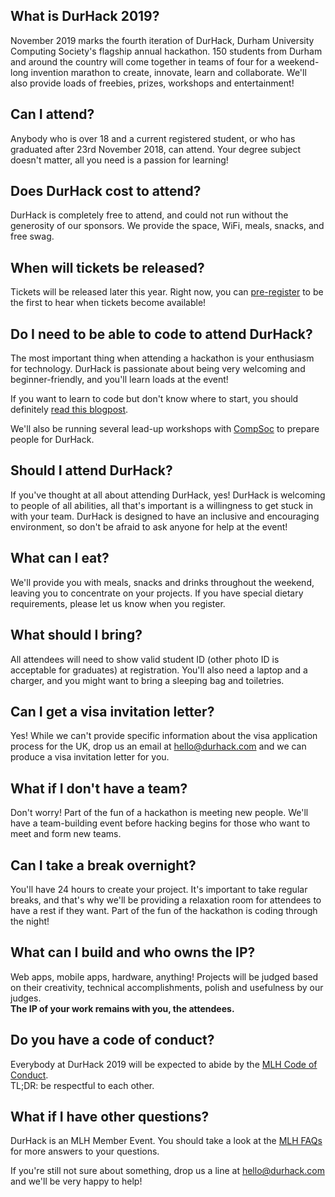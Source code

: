 ## What is DurHack 2019?
November 2019 marks the fourth iteration of DurHack, Durham University Computing Society's flagship annual hackathon. 150 students from Durham and around the country will come together in teams of four for a weekend-long invention marathon to create, innovate, learn and collaborate. We'll also provide loads of freebies, prizes, workshops and entertainment!
## Can I attend?
Anybody who is over 18 and a current registered student, or who has graduated after 23rd November 2018, can attend. Your degree subject doesn't matter, all you need is a passion for learning!
## Does DurHack cost to attend?
DurHack is completely free to attend, and could not run without the generosity of our sponsors. We provide the space, WiFi, meals, snacks, and free swag. 
## When will tickets be released?
Tickets will be released later this year. Right now, you can [pre-register](https://ducompsoc.typeform.com/to/eXzKfq) to be the first to hear when tickets become available!
## Do I need to be able to code to attend DurHack?
The most important thing when attending a hackathon is your enthusiasm for technology. DurHack is passionate about being very welcoming and beginner-friendly, and you'll learn loads at the event!

If you want to learn to code but don't know where to start, you should definitely [read this blogpost](https://medium.com/on-coding/you-can-already-code-you-just-dont-know-it-yet-862044601a5a).

We'll also be running several lead-up workshops with [CompSoc](https://compsoc.tech/) to prepare people for DurHack.
## Should I attend DurHack?
If you've thought at all about attending DurHack, yes! DurHack is welcoming to people of all abilities, all that's important is a willingness to get stuck in with your team. DurHack is designed to have an inclusive and encouraging environment, so don't be afraid to ask anyone for help at the event!
## What can I eat?
We'll provide you with meals, snacks and drinks throughout the weekend, leaving you to concentrate on your projects. If you have special dietary requirements, please let us know when you register.
## What should I bring?
All attendees will need to show valid student ID (other photo ID is acceptable for graduates) at registration. You'll also need a laptop and a charger, and you might want to bring a sleeping bag and toiletries.
## Can I get a visa invitation letter?
Yes! While we can't provide specific information about the visa application process for the UK, drop us an email at [hello@durhack.com](mailto:hello@durhack.com) and we can produce a visa invitation letter for you. 
## What if I don't have a team?
Don't worry! Part of the fun of a hackathon is meeting new people. We'll have a team-building event before hacking begins for those who want to meet and form new teams.
## Can I take a break overnight?
You'll have 24 hours to create your project. It's important to take regular breaks, and that's why we'll be providing a relaxation room for attendees to have a rest if they want. Part of the fun of the hackathon is coding through the night!
## What can I build and who owns the IP?
Web apps, mobile apps, hardware, anything! Projects will be judged based on their creativity, technical accomplishments, polish and usefulness by our judges.   
**The IP of your work remains with you, the attendees.**
## Do you have a code of conduct?
Everybody at DurHack 2019 will be expected to abide by the [MLH Code of Conduct](https://static.mlh.io/docs/mlh-code-of-conduct.pdf).  
TL;DR: be respectful to each other.
## What if I have other questions?
DurHack is an MLH Member Event. You should take a look at the [MLH FAQs](https://mlh.io/faq) for more answers to your questions.

If you're still not sure about something, drop us a line at [hello@durhack.com](mailto:hello@durhack.com) and we'll be very happy to help!
